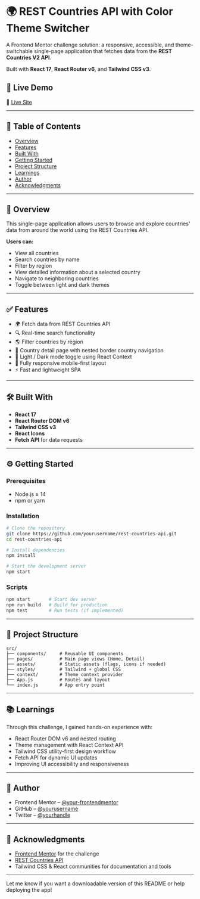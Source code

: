 # 🌍 REST Countries API with Color Theme Switcher

A Frontend Mentor challenge solution: a responsive, accessible, and theme-switchable single-page application that fetches data from the **REST Countries V2 API**.

Built with **React 17**, **React Router v6**, and **Tailwind CSS v3**.

## 🚀 Live Demo

🔗 [Live Site](https://rest-countries-api-frontend-mentor.netlify.app/)

---

## 📌 Table of Contents

* [Overview](#overview)
* [Features](#features)
* [Built With](#built-with)
* [Getting Started](#getting-started)
* [Project Structure](#project-structure)
* [Learnings](#learnings)
* [Author](#author)
* [Acknowledgments](#acknowledgments)

---

## 📖 Overview

This single-page application allows users to browse and explore countries' data from around the world using the REST Countries API.

**Users can:**

* View all countries
* Search countries by name
* Filter by region
* View detailed information about a selected country
* Navigate to neighboring countries
* Toggle between light and dark themes

---

## ✅ Features

* 🌍 Fetch data from REST Countries API
* 🔍 Real-time search functionality
* 🌎 Filter countries by region
* 🧭 Country detail page with nested border country navigation
* 🌙 Light / Dark mode toggle using React Context
* 📱 Fully responsive mobile-first layout
* ⚡ Fast and lightweight SPA

---

## 🛠 Built With

* **React 17**
* **React Router DOM v6**
* **Tailwind CSS v3**
* **React Icons**
* **Fetch API** for data requests

---

## ⚙️ Getting Started

### Prerequisites

* Node.js ≥ 14
* npm or yarn

### Installation

```bash
# Clone the repository
git clone https://github.com/yourusername/rest-countries-api.git
cd rest-countries-api

# Install dependencies
npm install

# Start the development server
npm start
```

### Scripts

```bash
npm start       # Start dev server
npm run build   # Build for production
npm test        # Run tests (if implemented)
```

---

## 📁 Project Structure

```
src/
├── components/     # Reusable UI components
├── pages/          # Main page views (Home, Detail)
├── assets/         # Static assets (flags, icons if needed)
├── styles/         # Tailwind + global CSS
├── context/        # Theme context provider
├── App.js          # Routes and layout
└── index.js        # App entry point
```

---

## 📚 Learnings

Through this challenge, I gained hands-on experience with:

* React Router DOM v6 and nested routing
* Theme management with React Context API
* Tailwind CSS utility-first design workflow
* Fetch API for dynamic UI updates
* Improving UI accessibility and responsiveness

---

## 👤 Author

* Frontend Mentor – [@your-frontendmentor](https://www.frontendmentor.io/profile/your-frontendmentor)
* GitHub – [@yourusername](https://github.com/yourusername)
* Twitter – [@yourhandle](https://twitter.com/yourhandle)

---

## 🙌 Acknowledgments

* [Frontend Mentor](https://www.frontendmentor.io/) for the challenge
* [REST Countries API](https://restcountries.com/)
* Tailwind CSS & React communities for documentation and tools

---

Let me know if you want a downloadable version of this README or help deploying the app!
